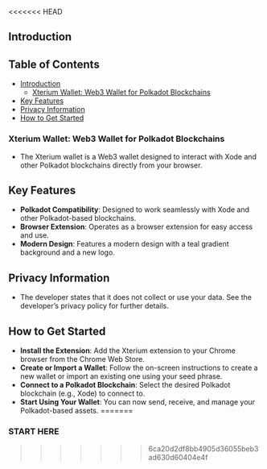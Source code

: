<<<<<<< HEAD
## Introduction 

## Table of Contents
- [Introduction](#introduction)
  - [Xterium Wallet: Web3 Wallet for Polkadot Blockchains](#xterium-wallet-web3-wallet-for-polkadot-blockchains)
- [Key Features](#key-features)
- [Privacy Information](#privacy-information)
- [How to Get Started](#how-to-get-started)

### Xterium Wallet: Web3 Wallet for Polkadot Blockchains

- The Xterium wallet is a Web3 wallet designed to interact with Xode and other Polkadot
  blockchains directly from your browser.

## Key Features

 - **Polkadot Compatibility**: Designed to work seamlessly with Xode and other Polkadot-based blockchains.
 - **Browser Extension**: Operates as a browser extension for easy access and use.
 - **Modern Design**: Features a modern design with a teal gradient background and a new logo.

 ## Privacy Information

 - The developer states that it does not collect or use your data.
   See the developer’s privacy policy for further details.

 ## How to Get Started
 - **Install the Extension**: Add the Xterium extension to your Chrome browser from the Chrome Web Store.
 - **Create or Import a Wallet**: Follow the on-screen instructions to create a new wallet or import an existing one using your seed phrase.   
 - **Connect to a Polkadot Blockchain**: Select the desired Polkadot blockchain (e.g., Xode) to connect to.
 - **Start Using Your Wallet**: You can now send, receive, and manage your Polkadot-based assets.
=======
### START HERE
>>>>>>> 6ca20d2df8bb4905d36055beb3ad630d60404e4f

